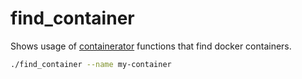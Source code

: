 # find_container

Shows usage of [containerator](../../README.md) functions that find docker containers.

```bash
./find_container --name my-container
```
